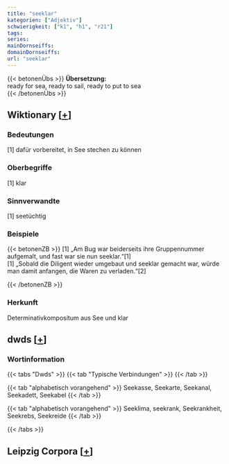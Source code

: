 ```yaml
---
title: "seeklar"
kategorien: ["Adjektiv"]
schwierigkeit: ["k1", "h1", "r21"]
tags:
series:
mainDornseiffs:
domainDornseiffs:
url: "seeklar"
---
```


{{< betonenÜbs >}}
**Übersetzung:**  
ready for sea, ready to sail, ready to put to sea  
{{< /betonenÜbs >}}

## Wiktionary [[+](https://de.wiktionary.org/wiki/seeklar)]

### Bedeutungen
[1] dafür vorbereitet, in See stechen zu können  

### Oberbegriffe
[1] klar  

### Sinnverwandte
[1] seetüchtig  

### Beispiele
{{< betonenZB >}}
[1] „Am Bug war beiderseits ihre Gruppennummer aufgemalt, und fast war sie nun seeklar.“[1]  
[1] „Sobald die Diligent wieder umgebaut und seeklar gemacht war, würde man damit anfangen, die Waren zu verladen.“[2]  

{{< /betonenZB >}}
### Herkunft
Determinativkompositum aus See und klar  



## dwds [[+](https://www.dwds.de/wb/seeklar)]

### Wortinformation
{{< tabs "Dwds" >}}
{{< tab "Typische Verbindungen" >}}
{{< /tab >}}

{{< tab "alphabetisch vorangehend" >}}
Seekasse, Seekarte, Seekanal, Seekadett, Seekabel
{{< /tab >}}

{{< tab "alphabetisch vorangehend" >}}
Seeklima, seekrank, Seekrankheit, Seekrebs, Seekreide
{{< /tab >}}

{{< /tabs >}}

## Leipzig Corpora [[+](https://corpora.uni-leipzig.de/en/res?word=seeklar&corpusId=deu_newscrawl-public_2018)]


